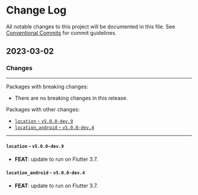 # Change Log

All notable changes to this project will be documented in this file.
See [Conventional Commits](https://conventionalcommits.org) for commit guidelines.

## 2023-03-02

### Changes

---

Packages with breaking changes:

 - There are no breaking changes in this release.

Packages with other changes:

 - [`location` - `v5.0.0-dev.9`](#location---v500-dev9)
 - [`location_android` - `v5.0.0-dev.4`](#location_android---v500-dev4)

---

#### `location` - `v5.0.0-dev.9`

 - **FEAT**: update to run on Flutter 3.7.

#### `location_android` - `v5.0.0-dev.4`

 - **FEAT**: update to run on Flutter 3.7.


